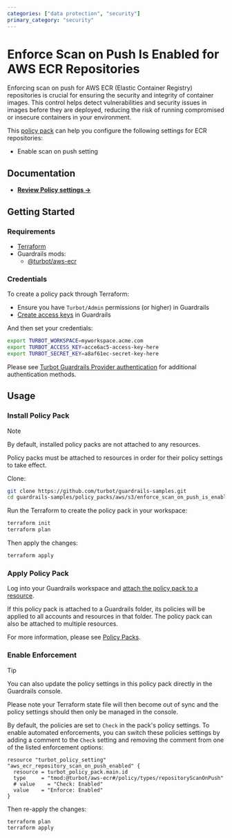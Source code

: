 ```yaml
---
categories: ["data protection", "security"]
primary_category: "security"
---
```


# Enforce Scan on Push Is Enabled for AWS ECR Repositories

Enforcing scan on push for AWS ECR (Elastic Container Registry) repositories is crucial for ensuring the security and integrity of container images. This control helps detect vulnerabilities and security issues in images before they are deployed, reducing the risk of running compromised or insecure containers in your environment.

This [policy pack](https://turbot.com/guardrails/docs/concepts/policy-packs) can help you configure the following settings for ECR repositories:

- Enable scan on push setting

## Documentation

- **[Review Policy settings →](https://hub.guardrails.turbot.com/policy-packs/aws_ecr_enforce_scan_on_push_is_enabled_for_repositories/settings)**

## Getting Started

### Requirements

- [Terraform](https://developer.hashicorp.com/terraform/install)
- Guardrails mods:
  - [@turbot/aws-ecr](https://hub.guardrails.turbot.com/mods/aws/mods/aws-ecr)

### Credentials

To create a policy pack through Terraform:

- Ensure you have `Turbot/Admin` permissions (or higher) in Guardrails
- [Create access keys](https://turbot.com/guardrails/docs/guides/iam/access-keys#generate-a-new-guardrails-api-access-key) in Guardrails

And then set your credentials:

```sh
export TURBOT_WORKSPACE=myworkspace.acme.com
export TURBOT_ACCESS_KEY=acce6ac5-access-key-here
export TURBOT_SECRET_KEY=a8af61ec-secret-key-here
```

Please see [Turbot Guardrails Provider authentication](https://registry.terraform.io/providers/turbot/turbot/latest/docs#authentication) for additional authentication methods.

## Usage

### Install Policy Pack

> [!NOTE]
> By default, installed policy packs are not attached to any resources.
>
> Policy packs must be attached to resources in order for their policy settings to take effect.

Clone:

```sh
git clone https://github.com/turbot/guardrails-samples.git
cd guardrails-samples/policy_packs/aws/s3/enforce_scan_on_push_is_enabled_for_repositories
```

Run the Terraform to create the policy pack in your workspace:

```sh
terraform init
terraform plan
```

Then apply the changes:

```sh
terraform apply
```

### Apply Policy Pack

Log into your Guardrails workspace and [attach the policy pack to a resource](https://turbot.com/guardrails/docs/guides/policy-packs#attach-a-policy-pack-to-a-resource).

If this policy pack is attached to a Guardrails folder, its policies will be applied to all accounts and resources in that folder. The policy pack can also be attached to multiple resources.

For more information, please see [Policy Packs](https://turbot.com/guardrails/docs/concepts/policy-packs).

### Enable Enforcement

> [!TIP]
> You can also update the policy settings in this policy pack directly in the Guardrails console.
>
> Please note your Terraform state file will then become out of sync and the policy settings should then only be managed in the console.

By default, the policies are set to `Check` in the pack's policy settings. To enable automated enforcements, you can switch these policies settings by adding a comment to the `Check` setting and removing the comment from one of the listed enforcement options:

```hcl
resource "turbot_policy_setting" "aws_ecr_repository_scan_on_push_enabled" {
  resource = turbot_policy_pack.main.id
  type     = "tmod:@turbot/aws-ecr#/policy/types/repositoryScanOnPush"
  # value    = "Check: Enabled"
  value    = "Enforce: Enabled"
}
```

Then re-apply the changes:

```sh
terraform plan
terraform apply
```
